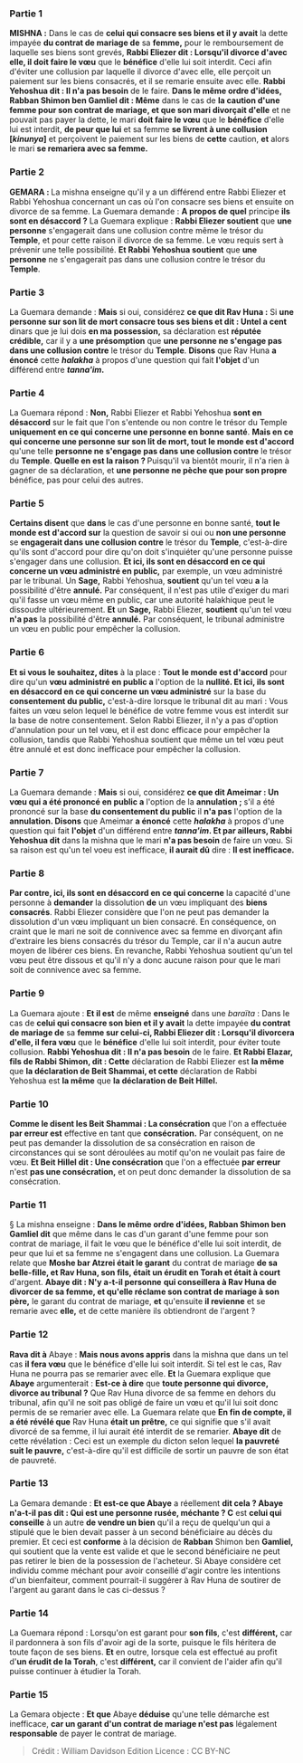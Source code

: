 
### Partie 1
<strong>MISHNA :</strong> Dans le cas de <b>celui qui consacre ses biens et il y avait</b> la dette impayée <b>du contrat de mariage de</b> sa <b>femme,</b> pour le remboursement de laquelle ses biens sont grevés, <b>Rabbi Eliezer dit : Lorsqu'il divorce d'avec elle, il doit faire le vœu</b> que le <b>bénéfice</b> d'elle lui soit interdit. Ceci afin d'éviter une collusion par laquelle il divorce d'avec elle, elle perçoit un paiement sur les biens consacrés, et il se remarie ensuite avec elle. <b>Rabbi Yehoshua dit : Il n'a pas besoin</b> de le faire. <b>Dans le même ordre d'idées, Rabban Shimon ben Gamliel dit : Même</b> dans le cas de <b>la caution d'une femme pour son contrat de mariage, et que son mari divorçait d'elle</b> et ne pouvait pas payer la dette, le mari <b>doit faire le vœu</b> que le <b>bénéfice</b> d'elle lui est interdit, <b>de peur que lui</b> et sa femme <b>se livrent à une collusion [<i>kinunya</i>]</b> et perçoivent le paiement sur les biens de <b>cette</b> caution, <b>et</b> alors le mari <b>se remariera avec sa femme. </b>

### Partie 2
<strong>GEMARA : </strong>La mishna enseigne qu'il y a un différend entre Rabbi Eliezer et Rabbi Yehoshua concernant un cas où l'on consacre ses biens et ensuite on divorce de sa femme. La Guemara demande : <b>A propos de quel</b> principe <b>ils sont en désaccord ?</b> La Guemara explique : <b>Rabbi Eliezer soutient</b> que <b>une personne</b> s'engagerait dans une collusion contre</b> même le trésor du <b>Temple</b>, et pour cette raison il divorce de sa femme. Le vœu requis sert à prévenir une telle possibilité. <b>Et Rabbi Yehoshua soutient</b> que <b>une personne</b> ne s'engagerait pas dans une collusion contre</b> le trésor du <b>Temple</b>.

### Partie 3
La Guemara demande : <b>Mais</b> si oui, considérez <b>ce que dit Rav Huna :</b> Si <b>une personne sur son lit de mort consacre tous ses biens et dit : Untel a cent</b> dinars que je lui dois <b>en ma possession,</b> sa déclaration est <b>réputée crédible,</b> car il y a <b>une présomption</b> que <b>une personne ne s'engage pas dans une collusion contre</b> le trésor du <b>Temple</b>. <b>Disons</b> que Rav Huna <b>a énoncé</b> cette <b><i>halakha</i></b> à propos d'une question qui fait <b>l'objet</b> d'un différend entre <b><i>tanna'im</i>.</b>

### Partie 4
La Guemara répond : <b>Non,</b> Rabbi Eliezer et Rabbi Yehoshua <b>sont en désaccord</b> sur le fait que l'on s'entende ou non contre le trésor du Temple <b>uniquement en ce qui concerne une personne en bonne santé</b>. <b>Mais en ce qui concerne une personne sur son lit de mort, tout le monde est d'accord</b> qu'une telle <b>personne ne s'engage pas dans une collusion contre</b> le trésor du <b>Temple</b>. <b>Quelle en est la raison ? </b> Puisqu'il va bientôt mourir, il n'a rien à gagner de sa déclaration, et <b>une personne ne pèche que pour son propre</b> bénéfice, pas pour celui des autres.

### Partie 5
<b>Certains disent</b> que <b>dans</b> le cas d'une personne en bonne santé</b>, <b>tout le monde est d'accord sur</b> la question de savoir si oui ou <b>non une personne</b> se <b>engagerait dans une collusion contre</b> le trésor du <b>Temple</b>, c'est-à-dire qu'ils sont d'accord pour dire qu'on doit s'inquiéter qu'une personne puisse s'engager dans une collusion. <b>Et ici, ils sont en désaccord en ce qui concerne un vœu administré en public,</b> par exemple, un vœu administré par le tribunal. Un <b>Sage,</b> Rabbi Yehoshua, <b>soutient</b> qu'un tel vœu <b>a</b> la possibilité d'être <b>annulé.</b> Par conséquent, il n'est pas utile d'exiger du mari qu'il fasse un vœu même en public, car une autorité halakhique peut le dissoudre ultérieurement. <b>Et</b> un <b>Sage,</b> Rabbi Eliezer, <b>soutient</b> qu'un tel vœu <b>n'a pas</b> la possibilité d'être <b>annulé.</b> Par conséquent, le tribunal administre un vœu en public pour empêcher la collusion.

### Partie 6
<b>Et si vous le souhaitez, dites</b> à la place : <b>Tout le monde est d'accord</b> pour dire qu'un <b>vœu administré en public a</b> l'option de la <b>nullité. Et ici, ils sont en désaccord en ce qui concerne un vœu administré</b> sur la base du <b>consentement du public,</b> c'est-à-dire lorsque le tribunal dit au mari : Vous faites un vœu selon lequel le bénéfice de votre femme vous est interdit sur la base de notre consentement. Selon Rabbi Eliezer, il n'y a pas d'option d'annulation pour un tel vœu, et il est donc efficace pour empêcher la collusion, tandis que Rabbi Yehoshua soutient que même un tel vœu peut être annulé et est donc inefficace pour empêcher la collusion.

### Partie 7
La Guemara demande : <b>Mais</b> si oui, considérez <b>ce que dit Ameimar : Un vœu qui a été prononcé en public a</b> l'option de la <b>annulation ; </b> s'il a été prononcé sur la base <b>du consentement du public</b> il <b>n'a pas</b> l'option de la <b>annulation. Disons</b> que Ameimar <b>a énoncé</b> cette <b><i>halakha</i></b> à propos d'une question qui fait <b>l'objet</b> d'un différend entre <b><i>tanna'im</i>. Et par ailleurs, Rabbi Yehoshua dit</b> dans la mishna que le mari <b>n'a pas besoin</b> de faire un vœu. Si sa raison est qu'un tel voeu est inefficace, <b>il aurait dû</b> dire : <b>Il est inefficace.</b>

### Partie 8
<b>Par contre, ici, ils sont en désaccord en ce qui concerne</b> la capacité d'une personne à <b>demander</b> la dissolution <b>de</b> un vœu impliquant des <b>biens consacrés</b>. Rabbi Eliezer considère que l'on ne peut pas demander la dissolution d'un vœu impliquant un bien consacré. En conséquence, on craint que le mari ne soit de connivence avec sa femme en divorçant afin d'extraire les biens consacrés du trésor du Temple, car il n'a aucun autre moyen de libérer ces biens. En revanche, Rabbi Yehoshua soutient qu'un tel vœu peut être dissous et qu'il n'y a donc aucune raison pour que le mari soit de connivence avec sa femme.

### Partie 9
La Guemara ajoute : <b>Et il est</b> de même <b>enseigné</b> dans une <i>baraïta</i> : Dans le cas de <b>celui qui consacre son bien et il y avait</b> la dette impayée <b>du contrat de mariage de</b> sa <b>femme sur celui-ci, Rabbi Eliezer dit : Lorsqu'il divorcera d'elle, il fera vœu</b> que le <b>bénéfice</b> d'elle lui soit interdit, pour éviter toute collusion. <b>Rabbi Yehoshua dit : Il n'a pas besoin</b> de le faire. <b>Et Rabbi Elazar, fils de Rabbi Shimon, dit : Cette</b> déclaration de Rabbi Eliezer est <b>la même</b> que <b>la déclaration de Beit Shammai, et cette</b> déclaration de Rabbi Yehoshua est <b>la même</b> que <b>la déclaration de Beit Hillel.</b>

### Partie 10
<b>Comme le disent les Beit Shammai : La consécration</b> que l'on a effectuée <b>par erreur est</b> effective en tant que <b>consécration.</b> Par conséquent, on ne peut pas demander la dissolution de sa consécration en raison de circonstances qui se sont déroulées au motif qu'on ne voulait pas faire de vœu. <b>Et Beit Hillel dit : Une consécration</b> que l'on a effectuée <b>par erreur</b> n'est <b>pas une consécration,</b> et on peut donc demander la dissolution de sa consécration.

### Partie 11
§ La mishna enseigne : <b>Dans le même ordre d'idées, Rabban Shimon ben Gamliel dit</b> que même dans le cas d'un garant d'une femme pour son contrat de mariage, il fait le vœu que le bénéfice d'elle lui soit interdit, de peur que lui et sa femme ne s'engagent dans une collusion. La Guemara relate que <b>Moshe bar Atzrei était le garant</b> du contrat de mariage <b>de sa belle-fille, et Rav Huna, son fils, était un érudit en Torah et était à court</b> d'argent. <b>Abaye dit : N'y a-t-il personne</b> <b>qui conseillera à Rav Huna de divorcer de sa femme, et qu'elle réclame son contrat de mariage à son père,</b> le garant du contrat de mariage, <b>et</b> qu'ensuite <b>il revienne</b> et se remarie avec <b>elle,</b> et de cette manière ils obtiendront de l'argent ?

### Partie 12
<b>Rava dit à</b> Abaye : <b>Mais nous avons appris</b> dans la mishna que dans un tel cas <b>il fera vœu</b> que le bénéfice d'elle lui soit interdit. Si tel est le cas, Rav Huna ne pourra pas se remarier avec elle. <b>Et</b> la Guemara explique que <b>Abaye</b> argumenterait : <b>Est-ce à dire</b> que <b>toute personne qui divorce, divorce au tribunal ?</b> Que Rav Huna divorce de sa femme en dehors du tribunal, afin qu'il ne soit pas obligé de faire un vœu et qu'il lui soit donc permis de se remarier avec elle. La Guemara relate que <b>En fin de compte, il a été révélé que</b> Rav Huna <b>était un prêtre,</b> ce qui signifie que s'il avait divorcé de sa femme, il lui aurait été interdit de se remarier. <b>Abaye dit</b> de cette révélation : Ceci est un exemple du dicton selon lequel <b>la pauvreté suit le pauvre,</b> c'est-à-dire qu'il est difficile de sortir un pauvre de son état de pauvreté.

### Partie 13
La Gemara demande : <b>Et est-ce que Abaye</b> a réellement <b>dit cela ? Abaye n'a-t-il pas dit : Qui est une personne rusée, méchante ? C</b> est <b>celui qui conseille</b> à un autre <b>de vendre un bien</b> qu'il a reçu de quelqu'un qui a stipulé que le bien devait passer à un second bénéficiaire au décès du premier. Et ceci est <b>conforme</b> à la décision de <b>Rabban</b> Shimon ben <b>Gamliel,</b> qui soutient que la vente est valide et que le second bénéficiaire ne peut pas retirer le bien de la possession de l'acheteur. Si Abaye considère cet individu comme méchant pour avoir conseillé d'agir contre les intentions d'un bienfaiteur, comment pourrait-il suggérer à Rav Huna de soutirer de l'argent au garant dans le cas ci-dessus ?

### Partie 14
La Guemara répond : Lorsqu'on est garant pour <b>son fils</b>, c'est <b>différent,</b> car il pardonnera à son fils d'avoir agi de la sorte, puisque le fils héritera de toute façon de ses biens. <b>Et</b> en outre, lorsque cela est effectué au profit d'<b>un érudit de la Torah</b>, c'est <b>différent,</b> car il convient de l'aider afin qu'il puisse continuer à étudier la Torah.

### Partie 15
La Gemara objecte : <b>Et que</b> Abaye <b>déduise</b> qu'une telle démarche est inefficace, <b>car un garant d'un contrat de mariage n'est pas</b> légalement <b>responsable</b> de payer le contrat de mariage.

>Crédit : William Davidson Edition
>Licence : CC BY-NC